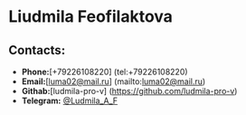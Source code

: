 
# __Liudmila Feofilaktova__


## __Contacts:__
- __Phone:__[+79226108220] (tel:+79226108220)
- __Email:__[luma02@mail.ru] (mailto:luma02@mail.ru)
- __Githab:__[ludmila-pro-v] (https://github.com/ludmila-pro-v)
- __Telegram:__ [@Ludmila_A_F](https://t.me/Ludmila_A_F)
